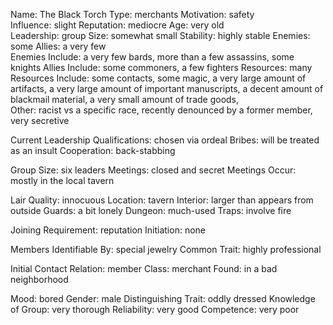 
Name: The Black Torch
Type: merchants
Motivation: safety	
Influence: slight
Reputation: mediocre
Age: very old	
Leadership: group
Size: somewhat small
Stability: highly stable
Enemies: some
Allies: a very few	
Enemies Include: a very few bards, more than a few assassins, some knights
Allies Include: some commoners, a few fighters
Resources: many
Resources Include: some contacts, some magic, a very large amount of artifacts, a very large amount of important manuscripts, a decent amount of blackmail material, a very small amount of trade goods,	
Other: racist vs a specific race, recently denounced by a former member, very secretive

Current Leadership
Qualifications: chosen via ordeal
Bribes: will be treated as an insult
Cooperation: back-stabbing

Group Size: six leaders
Meetings: closed and secret
Meetings Occur: mostly in the local tavern	

Lair
Quality: innocuous
Location: tavern
Interior: larger than appears from outside
Guards: a bit lonely
Dungeon: much-used
Traps: involve fire	

Joining
Requirement: reputation
Initiation: none

Members
Identifiable By: special jewelry
Common Trait: highly professional

Initial Contact
Relation: member
Class: merchant
Found: in a bad neighborhood	

Mood: bored
Gender: male
Distinguishing Trait: oddly dressed	
Knowledge of Group: very thorough
Reliability: very good
Competence: very poor